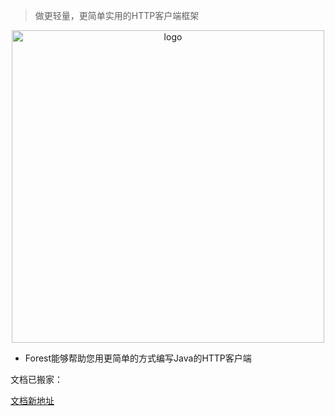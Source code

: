 
> 做更轻量，更简单实用的HTTP客户端框架

<p align="center">
    <img width="500" src="https://dt_flys.gitee.io/forest/media/forest_logo2.png" alt="logo">
</p>


* Forest能够帮助您用更简单的方式编写Java的HTTP客户端

文档已搬家：

[文档新地址](http://forest.kim/)

